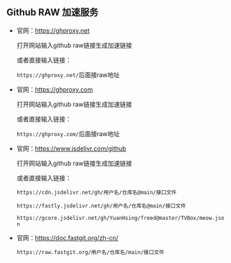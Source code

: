 ## Github RAW 加速服务 

- 官网：https://ghproxy.net

  打开网站输入github raw链接生成加速链接

  或者直接输入链接：

  `https://ghproxy.net/`后面接raw地址



- 官网：https://ghproxy.com

  打开网站输入github raw链接生成加速链接

  或者直接输入链接：

  `https://ghproxy.com/`后面接raw地址



- 官网：https://www.jsdelivr.com/github

  打开网站输入github raw链接生成加速链接

  或者直接输入链接：

  `https://cdn.jsdelivr.net/gh/用户名/仓库名@main/接口文件`

  `https://fastly.jsdelivr.net/gh/用户名/仓库名@main/接口文件`

  `https://gcore.jsdelivr.net/gh/YuanHsing/freed@master/TVBox/meow.json`



- 官网：https://doc.fastgit.org/zh-cn/
  
  `https://raw.fastgit.org/用户名/仓库名/main/接口文件`

